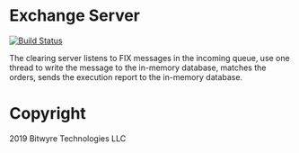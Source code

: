# Exchange Server

[![Build Status](https://travis-ci.com/bitwyre/matching_engine.svg?branch=master)](https://travis-ci.com/bitwyre/matching_engine)

The clearing server listens to FIX messages in the incoming queue, use one thread to write the message to the in-memory database,
matches the orders, sends the execution report to the in-memory database.

# Copyright

2019 Bitwyre Technologies LLC
